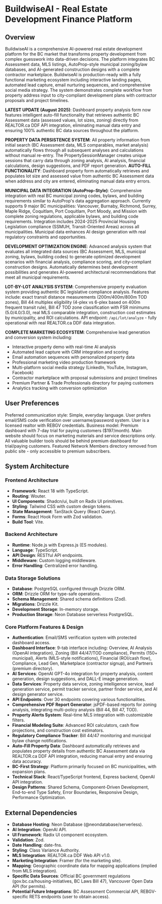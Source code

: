 # BuildwiseAI - Real Estate Development Finance Platform

## Overview

BuildwiseAI is a comprehensive AI-powered real estate development platform for the BC market that transforms property development from complex guesswork into data-driven decisions. The platform integrates BC Assessment data, MLS listings, AutoProp-style municipal zoning/bylaw databases, and AI-generated construction designs with a complete contractor marketplace. BuildwiseAI is production-ready with a fully functional marketing ecosystem including interactive landing pages, automated lead capture, email nurturing sequences, and comprehensive social media strategy. The system demonstrates complete workflow from property address input to city-compliant development plans with contractor proposals and project timelines.

**LATEST UPDATE (August 2025)**: Dashboard property analysis form now features intelligent auto-fill functionality that retrieves authentic BC Assessment data (assessed values, lot sizes, zoning) directly from REALTOR.ca DDF API integration, eliminating manual data entry and ensuring 100% authentic BC data sources throughout the platform.

**PROPERTY DATA PERSISTENCE SYSTEM**: All property information from initial search (BC Assessment data, MLS comparables, market analysis) automatically flows through all subsequent analyses and calculations without manual re-entry. The PropertySessionManager creates unique sessions that carry data through zoning analysis, AI analysis, financial calculations, design suggestions, and PDF report generation. **AUTO-FILL FUNCTIONALITY**: Dashboard property form automatically retrieves and populates lot size and assessed value from authentic BC Assessment data when address and city are entered, eliminating manual data entry errors.

**MUNICIPAL DATA INTEGRATION (AutoProp-Style)**: Comprehensive integration with real BC municipal zoning codes, bylaws, and building requirements similar to AutoProp's data aggregation approach. Currently supports 9 major BC municipalities: Vancouver, Burnaby, Richmond, Surrey, Maple Ridge, Coquitlam, Port Coquitlam, Port Moody, and Mission with complete zoning regulations, applicable bylaws, and building code requirements. Integration includes 2024-2025 Provincial Housing Legislation compliance (SSMUH, Transit-Oriented Areas) across all municipalities. Municipal data enhances AI design generation with real regulatory constraints and opportunities.

**DEVELOPMENT OPTIMIZATION ENGINE**: Advanced analysis system that evaluates all integrated data sources (BC Assessment, MLS, municipal zoning, bylaws, building codes) to generate optimized development scenarios with financial analysis, compliance scoring, and city-compliant construction designs. Automatically determines best development possibilities and generates AI-powered architectural recommendations that meet all municipal requirements.

**LOT-BY-LOT ANALYSIS SYSTEM**: Comprehensive property evaluation system providing authentic BC legislative compliance analysis. Features include: exact transit distance measurements (200m/400m/800m TOD zones), Bill 44 multiplex eligibility (4-plex vs 6-plex based on 400m frequent transit rule), Bill 47 TOD zone classification with FSR minimums (5.0/4.0/3.0), real MLS comparable integration, construction cost estimates by municipality, and ROI calculations. API endpoint: `/api/lot/analyze` - fully operational with real REALTOR.ca DDF data integration.

**COMPLETE MARKETING ECOSYSTEM**: Comprehensive lead generation and conversion system including:
- Interactive property demo with real-time AI analysis
- Automated lead capture with CRM integration and scoring
- Email automation sequences with personalized property data
- Professional marketing video production framework
- Multi-platform social media strategy (LinkedIn, YouTube, Instagram, Facebook)
- Contractor marketplace with proposal submissions and project timelines
- Premium Partner & Trade Professionals directory for paying customers
- Analytics tracking with conversion optimization

## User Preferences

Preferred communication style: Simple, everyday language.
User prefers email/SMS code verification over username/password system.
User is a licensed realtor with REBGV credentials.
Business model: Premium dashboard with 7-day trial for paying customers ($197/month).
Main website should focus on marketing materials and service descriptions only.
All valuable builder tools should be behind premium dashboard for trial/paying customers.
Featured Network Members directory removed from public site - only accessible to premium subscribers.

## System Architecture

### Frontend Architecture
- **Framework**: React 18 with TypeScript.
- **Routing**: Wouter.
- **UI Components**: Shadcn/ui, built on Radix UI primitives.
- **Styling**: Tailwind CSS with custom design tokens.
- **State Management**: TanStack Query (React Query).
- **Forms**: React Hook Form with Zod validation.
- **Build Tool**: Vite.

### Backend Architecture
- **Runtime**: Node.js with Express.js (ES modules).
- **Language**: TypeScript.
- **API Design**: RESTful API endpoints.
- **Middleware**: Custom logging middleware.
- **Error Handling**: Centralized error handling.

### Data Storage Solutions
- **Database**: PostgreSQL configured through Drizzle ORM.
- **ORM**: Drizzle ORM for type-safe operations.
- **Schema Management**: Shared schema definitions (Zod).
- **Migrations**: Drizzle Kit.
- **Development Storage**: In-memory storage.
- **Production Storage**: Neon Database serverless PostgreSQL.

### Core Platform Features & Design
- **Authentication**: Email/SMS verification system with protected dashboard access.
- **Dashboard Interface**: 9-tab interface including: Overview, AI Analysis (OpenAI integration), Zoning (Bill 44/47/TOD compliance), Permits (150+ municipal), Alerts (MLS-style notifications), Financial (ROI/cash flow), Compliance, Lead Gen, Marketplace (contractor signup), and Partners (premium directory).
- **AI Services**: OpenAI GPT-4o integration for property analysis, content generation, design suggestions, and DALL-E image generation.
- **Data Services**: Property data service, zoning intelligence service, lead generation service, permit tracker service, partner finder service, and AI design generator service.
- **API Endpoints**: Over 30 endpoints covering various functionalities.
- **Comprehensive PDF Report Generator**: jsPDF-based reports for zoning analysis, integrating multi-policy analysis (Bill 44, Bill 47, TOD).
- **Property Alerts System**: Real-time MLS integration with customizable filters.
- **Financial Modeling Suite**: Advanced ROI calculators, cash flow projections, and construction cost estimators.
- **Regulatory Compliance Tracker**: Bill 44/47 monitoring and municipal bylaw change notifications.
- **Auto-Fill Property Data**: Dashboard automatically retrieves and populates property details from authentic BC Assessment data via REALTOR.ca DDF API integration, reducing manual entry and ensuring data accuracy.
- **BC-First Strategy**: Platform primarily focused on BC municipalities, with expansion plans.
- **Technical Stack**: React/TypeScript frontend, Express backend, OpenAI API integration.
- **Design Patterns**: Shared Schema, Component-Driven Development, End-to-end Type Safety, Error Boundaries, Responsive Design, Performance Optimization.

## External Dependencies

- **Database Hosting**: Neon Database (@neondatabase/serverless).
- **AI Integration**: OpenAI API.
- **UI Framework**: Radix UI component ecosystem.
- **Validation**: Zod.
- **Date Handling**: date-fns.
- **Styling**: Class Variance Authority.
- **MLS Integration**: REALTOR.ca DDF Web API v1.0.
- **Marketing Integration**: Framer (for the marketing site).
- **Mapping**: Geographic coordinate data for mapping applications (implied from MLS integration).
- **Specific Data Sources**: Official BC government regulations (gov.bc.ca/housing-initiatives, BC Laws Bill 47), Vancouver Open Data API (for permits).
- **Potential Future Integrations**: BC Assessment Commercial API, REBGV-specific RETS endpoints (user to obtain access).
